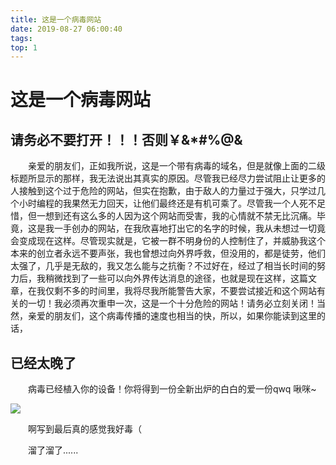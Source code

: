 ```yaml
---
title: 这是一个病毒网站
date: 2019-08-27 06:00:40
tags: 
top: 1
---
```

# 这是一个病毒网站

## 请务必不要打开！！！否则￥&*#%@&

&emsp;&emsp;亲爱的朋友们，正如我所说，这是一个带有病毒的域名，但是就像上面的二级标题所显示的那样，我无法说出其真实的原因。尽管我已经尽力尝试阻止让更多的人接触到这个过于危险的网站，但实在抱歉，由于敌人的力量过于强大，只学过几个小时编程的我果然无力回天，让他们最终还是有机可乘了。尽管我一个人死不足惜，但一想到还有这么多的人因为这个网站而受害，我的心情就不禁无比沉痛。毕竟，这是我一手创办的网站，在我欣喜地打出它的名字的时候，我从未想过一切竟会变成现在这样。尽管现实就是，它被一群不明身份的人控制住了，并威胁我这个本来的创立者永远不要声张，我也曾想过向外界呼救，但没用的，都是徒劳，他们太强了，几乎是无敌的，我又怎么能与之抗衡？不过好在，经过了相当长时间的努力后，我稍微找到了一些可以向外界传达消息的途径，也就是现在这样，这篇文章，在我仅剩不多的时间里，我将尽我所能警告大家，不要尝试接近和这个网站有关的一切！我必须再次重申一次，这是一个十分危险的网站！请务必立刻关闭！当然，亲爱的朋友们，这个病毒传播的速度也相当的快，所以，如果你能读到这里的话，

<!--more-->

## 已经太晚了

&emsp;&emsp;病毒已经植入你的设备！你将得到一份全新出炉的白白的爱一份qwq 啾咪~

![](6cf96048dfcd4981bfc71723d515bc83.jpg)

&emsp;&emsp;啊写到最后真的感觉我好毒（

&emsp;&emsp;溜了溜了......
